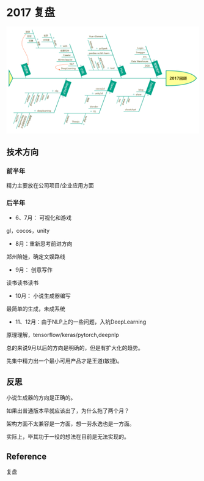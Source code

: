# 2017 复盘

![review2017](../assets/review2017.png)

## 技术方向

### 前半年

精力主要放在公司项目/企业应用方面

### 后半年

- 6、7月： 可视化和游戏

gl，cocos，unity

- 8月：重新思考前进方向

郑州陪娃，确定文娱路线

- 9月： 创意写作

读书读书读书

- 10月： 小说生成器编写

最简单的生成，未成系统

- 11、12月：由于NLP上的一些问题，入坑DeepLearning

原理理解，tensorflow/keras/pytorch,deepnlp

总的来说9月以后的方向是明确的，但是有扩大化的趋势。

先集中精力出一个最小可用产品才是王道(敏捷)。

## 反思

小说生成器的方向是正确的。

如果出普通版本早就应该出了，为什么拖了两个月？

架构方面不太兼容是一方面，想一劳永逸也是一方面。

实际上，毕其功于一役的想法在目前是无法实现的。

## Reference

复盘
